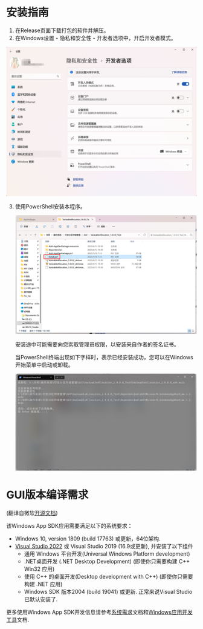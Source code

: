 # 安装指南

1. 在Release页面下载打包的软件并解压。
2. 在Windows设置 - 隐私和安全性 - 开发者选项中，开启开发者模式。

![image-20230413193444100](/images/Setting_Dev.png)

3. 使用PowerShell安装本程序。

   ![image-20230413193735249](/images/Install_Powershell.png)

   安装途中可能需要向您索取管理员权限，以安装来自作者的签名证书。

   当PowerShell终端出现如下字样时，表示已经安装成功，您可以在Windows开始菜单中启动或卸载。

   ![image-20230413194015430](/images/Install_Fin.png)

   

# GUI版本编译需求

(翻译自微软[开源文档](https://github.com/microsoft/WindowsAppSDK-Samples/blob/main/README.md))

该Windows App SDK应用需要满足以下的系统要求：

- Windows 10, version 1809 (build 17763) 或更新，64位架构.
- [Visual Studio 2022](https://visualstudio.microsoft.com/downloads/) 或 Visual Studio 2019 (16.9或更新), 并安装了以下组件
  - 通用 Windows 平台开发(Universal Windows Platform development)
  - .NET桌面开发 (.NET Desktop Development) (即使你只需要构建 C++ Win32 应用)
  - 使用 C++ 的桌面开发(Desktop development with C++) (即使你只需要构建 .NET 应用)
  - Windows SDK 版本2004 (build 19041) 或更新. 正常来说Visual Studio已默认安装了.

更多使用Windows App SDK开发信息请参考[系统需求]((https://docs.microsoft.com/windows/apps/windows-app-sdk/system-requirements) )文档和[Windows应用开发工具](https://docs.microsoft.com/windows/apps/windows-app-sdk/set-up-your-development-environment)文档.

